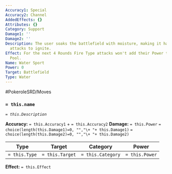 ```yaml
---
Accuracy1: Special
Accuracy2: Channel
AddedEffects: {}
Attributes: {}
Category: Support
Damage1: ''
Damage2: ''
Description: The user soaks the battlefield with moisture, making it harder for fire
  attacks to ignite.
Effect: For the next 4 Rounds Fire Type attacks won't add their Power to the Damage
  Pool.
Name: Water Sport
Power: 0
Target: Battlefield
Type: Water
---
```


#PokeroleSRD/Moves

### `= this.name`
*`= this.Description`*

**Accuracy:** `= this.Accuracy1` + `= this.Accuracy2`
**Damage:** `= this.Power` `= choice(length(this.Damage1)=0, "","\+ "+ this.Damage1)` `= choice(length(this.Damage2)=0, "","\+ "+ this.Damage2)`

| Type          | Target          | Category          | Power          |
| ------------- | --------------- | ----------------  | -------------- |
| `= this.Type` | `= this.Target` | `= this.Category` | `= this.Power` | 

**Effect:** `= this.Effect`